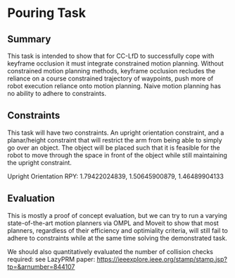 # Pouring Task

## Summary

This task is intended to show that for CC-LfD to successfully cope with keyframe occlusion it must integrate constrained motion planning. Without constrained motion planning methods, keyframe occlusion recludes the reliance on a course constrained trajectory of waypoints, push more of robot execution reliance onto motion planning. Naive motion planning has no ability to adhere to constraints.

## Constraints

This task will have two constraints. An upright orientation constraint, and a planar/height constraint that will restrict the arm from being able to simply go over an object. The object will be placed such that it is feasible for the robot to move through the space in front of the object while still maintaining the upright constraint.

Upright Orientation RPY: 1.79422024839, 1.50645900879, 1.46489904133

## Evaluation

This is mostly a proof of concept evaluation, but we can try to run a varying state-of-the-art motion planners via OMPL and Moveit to show that most planners, regardless of their efficiency and optimiality criteria, will still fail to adhere to constraints while at the same time solving the demonstrated task. 

We should also quantitatively evaluated the number of collision checks required: see LazyPRM paper: https://ieeexplore.ieee.org/stamp/stamp.jsp?tp=&arnumber=844107